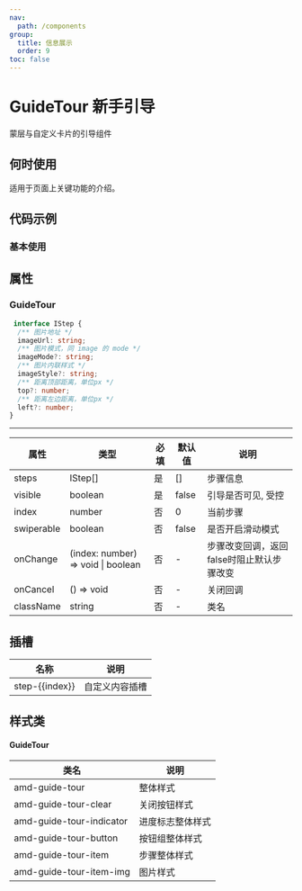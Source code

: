 ```yaml
---
nav:
  path: /components
group:
  title: 信息展示
  order: 9
toc: false
---
```


# GuideTour 新手引导

蒙层与自定义卡片的引导组件

## 何时使用

适用于页面上关键功能的介绍。

## 代码示例

### 基本使用

<code src='pages/GuideTour/index'></code>

## 属性

### GuideTour

```typescript
 interface IStep {
  /** 图片地址 */
  imageUrl: string;
  /** 图片模式，同 image 的 mode */
  imageMode?: string;
  /** 图片内联样式 */
  imageStyle?: string;
  /** 距离顶部距离，单位px */
  top?: number;
  /** 距离左边距离，单位px */
  left?: number;
}
```

<hr />

| 属性       | 类型                    | 必填 | 默认值 | 说明               |
| ---------- | ----------------------- | ---- | ------ | ------------------ |
| steps      | IStep[]                 | 是   | []     | 步骤信息           |
| visible    | boolean                 | 是   | false  | 引导是否可见, 受控 |
| index      | number                  | 否   | 0      | 当前步骤     |
| swiperable | boolean                 | 否   | false  | 是否开启滑动模式   |
| onChange   | (index: number) => void \| boolean | 否   | -      | 步骤改变回调，返回false时阻止默认步骤改变| 
| onCancel   | () => void              | 否   | -      | 关闭回调           |
| className  | string                  | 否   | -      | 类名               |

## 插槽

| 名称           | 说明           |
| -------------- | -------------- |
| step-{{index}} | 自定义内容插槽 |

## 样式类

#### GuideTour

| 类名                     | 说明             |
| ------------------------ | ---------------- |
| amd-guide-tour           | 整体样式         |
| amd-guide-tour-clear     | 关闭按钮样式     |
| amd-guide-tour-indicator | 进度标志整体样式 |
| amd-guide-tour-button    | 按钮组整体样式   |
| amd-guide-tour-item      | 步骤整体样式     |
| amd-guide-tour-item-img  | 图片样式         |

